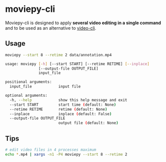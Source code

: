 # moviepy-cli

Moviepy-cli is designed to apply **several video editing in a single command** and to be used as an alternative to [video-cli](https://github.com/wkentaro/video-cli).

## Usage

```bash
moviepy --start 8 --retime 2 data/annotation.mp4
```

```bash
usage: moviepy [-h] [--start START] [--retime RETIME] [--inplace]
               [--output-file OUTPUT_FILE]
               input_file

positional arguments:
  input_file            input file

optional arguments:
  -h, --help            show this help message and exit
  --start START         start time (default: None)
  --retime RETIME       retime (default: None)
  --inplace             inplace (default: False)
  --output-file OUTPUT_FILE
                        output file (default: None)
```

## Tips

```bash
# edit video files in 4 processes maximum
echo *.mp4 | xargs -n1 -P4 moviepy --start 8 --retime 2
```
